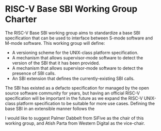 # RISC-V Base SBI Working Group Charter

The RISC-V Base SBI working group aims to standardize a base SBI
specification that can be used to interface between S-mode software and
M-mode software.  This working group will define:

* A versioning scheme for the UNIX-class platform specification.
* A mechanism that allows supervisor-mode software to detect the
  version of the SBI that it has been provided.
* A mechanism that allows supervisor-mode software to detect the
  presence of SBI calls.
* An SBI extension that defines the currently-existing SBI calls.

The SBI has existed as a defacto specification for managed by the open
source software community for years, but having an official RISC-V
specification will be important in the future as we expand the RISC-V
UNIX-class platform specification to be suitable for more use cases.
Defining the base SBI in an extensible manner follows the 

I would like to suggest Palmer Dabbelt from SiFive as the chair of this
working group, and Atish Parta from Western Digital as the vice-chair.
